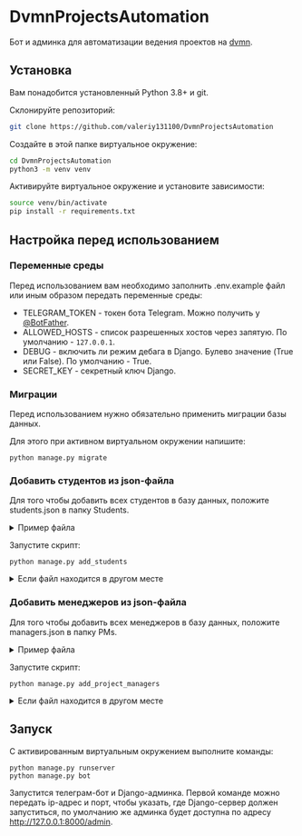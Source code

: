 # DvmnProjectsAutomation

Бот и админка для автоматизации ведения проектов на [dvmn](https://dvmn.org).

## Установка
Вам понадобится установленный Python 3.8+ и git.

Склонируйте репозиторий:
```bash
git clone https://github.com/valeriy131100/DvmnProjectsAutomation
```

Создайте в этой папке виртуальное окружение:
```bash
cd DvmnProjectsAutomation
python3 -m venv venv
```

Активируйте виртуальное окружение и установите зависимости:
```bash
source venv/bin/activate
pip install -r requirements.txt
```

## Настройка перед использованием

### Переменные среды

Перед использованием вам необходимо заполнить .env.example файл или иным образом передать переменные среды:
* TELEGRAM_TOKEN - токен бота Telegram. Можно получить у [@BotFather](https://t.me/BotFather).
* ALLOWED_HOSTS - список разрешенных хостов через запятую. По умолчанию - `127.0.0.1`.
* DEBUG - включить ли режим дебага в Django. Булево значение (True или False). По умолчанию - True.
* SECRET_KEY - секретный ключ Django.

### Миграции

Перед использованием нужно обязательно применить миграции базы данных.

Для этого при активном виртуальном окружении напишите:
```shell
python manage.py migrate
```

### Добавить студентов из json-файла

Для того чтобы добавить всех студентов в базу данных, положите students.json в папку Students.
<details>
<summary>Пример файла</summary>

```json
[
  {
    "name": "Валерий Ефремов",
    "level": "novice+",
    "telegram_id": 34534324,
    "discord_username": "example#1234",
    "is_far_east": "False"
  },
  {
    "name": "Илья Габдрахманов",
    "level": "novice",
    "telegram_id": 234234234,
    "discord_username": "example2#4321",
    "is_far_east": "False"
  },
  {
    "name": "Максим Кутовой",
    "level": "junior",
    "telegram_id": 123123123,
    "discord_username": "example2#4321",
    "is_far_east": "True"
  }
]
```

</details>

Запустите скрипт:
```shell
python manage.py add_students
```

<details>
<summary>Если файл находится в другом месте</summary>

Если json-файл лежит в другой папке, то передайте параметр `-p`
```shell
python manage.py add_students -p some_folder/managers.json
```
Если json-файл лежит в интернете, то передайте адрес в параметре `-u`
```shell
python manage.py add_students -u https://raw.githubusercontent.com/valeriy131100/DvmnProjectsAutomation/main/json_examples/students.json
```

</details>


### Добавить менеджеров из json-файла

Для того чтобы добавить всех менеджеров в базу данных, положите managers.json в папку PMs.
<details>
<summary>Пример файла</summary>

```json
[
  {
    "name": "Артем",
    "telegram_id": 12345678,
    "projects_time_begin": "20:00:00",
    "projects_time_end": "23:00:00"
  },
  {
    "name": "Екатерина",
    "telegram_id": 989898989,
    "projects_time_begin": "17:00:00",
    "projects_time_end": "20:00:00"
  },
  {
    "name": "Тим",
    "telegram_id": 124435653,
    "projects_time_begin": "18:00:00",
    "projects_time_end": "21:00:00"
  }
]
```

</details>

Запустите скрипт:
```shell
python manage.py add_project_managers
```

<details>
<summary>Если файл находится в другом месте</summary>

Если json-файл лежит в другой папке, то передайте параметр `-p`
```shell
python manage.py add_project_managers -p some_folder/managers.json
```
Если json-файл лежит в интернете, то передайте адрес в параметре `-u`
```shell
python manage.py add_project_managers -u https://raw.githubusercontent.com/valeriy131100/DvmnProjectsAutomation/main/json_examples/managers.json
```
Для получения адреса json-файла, расположенного на [github.com](https://github.com/), откройте json-файл в режиме просмотра в правом углу найдите кнопку 'Raw'

</details>

## Запуск

С активированным виртуальным окружением выполните команды:
```shell
python manage.py runserver
python manage.py bot
```

Запустится телеграм-бот и Django-админка. Первой команде можно передать ip-адрес и порт, чтобы указать, где Django-сервер должен запуститься, по умолчанию же админка будет доступна по адресу http://127.0.0.1:8000/admin.
